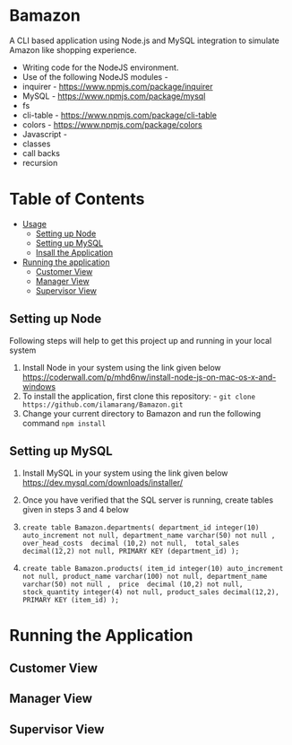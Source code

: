 # Bamazon
A CLI based application using Node.js and MySQL integration to simulate Amazon like shopping experience.

* Writing code for the NodeJS environment.
* Use of the following NodeJS modules - 
 * inquirer - <https://www.npmjs.com/package/inquirer>
 * MySQL - <https://www.npmjs.com/package/mysql>
 * fs
 * cli-table - <https://www.npmjs.com/package/cli-table>
 * colors - <https://www.npmjs.com/package/colors>
* Javascript - 
 * classes
 * call backs
 * recursion

# Table of Contents
* [Usage](#usage)
  * [Setting up Node](#setting-up-node)
  * [Setting up MySQL](#setting-up-mysql)
  * [Insall the Application](#install-the-application)
* [Running the application](#running-the-application)
  * [Customer View](#customer-view)
  * [Manager View](#manager-view)
  * [Supervisor View](#supervisor-view)
  
## Setting up Node
Following steps will help to get this project up and running in your local system
1. Install Node in your system using the link given below 
https://coderwall.com/p/mhd6nw/install-node-js-on-mac-os-x-and-windows
2. To install the application, first clone this repository: - 
    `git clone https://github.com/ilamarang/Bamazon.git`
3. Change your current directory to Bamazon and run the following command
  	`npm install`
               
## Setting up MySQL
1. Install MySQL in your system using the link given below
https://dev.mysql.com/downloads/installer/
2. Once you have verified that the SQL server is running, create tables given in steps 3 and 4 below
3. `create table Bamazon.departments(
department_id integer(10) auto_increment not null,
department_name varchar(50) not null , 
over_head_costs  decimal (10,2) not null, 
total_sales decimal(12,2) not null,
PRIMARY KEY (department_id)
);`

4. `create table Bamazon.products(
item_id integer(10) auto_increment not null,
product_name varchar(100) not null,
department_name varchar(50) not null , 
price  decimal (10,2) not null, 
stock_quantity integer(4) not null,
product_sales decimal(12,2),
PRIMARY KEY (item_id)
);`


# Running the Application

## Customer View

## Manager View

## Supervisor View
